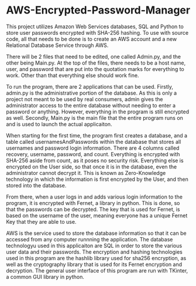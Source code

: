 # AWS-Encrypted-Password-Manager
This project utilizes Amazon Web Services databases, SQL and Python to store user passwords encrypted with SHA-256 hashing. To use with source code, all that needs to be done is to create an AWS account and a new Relational Database Service through AWS.

There will be 2 files that need to be edited, one called Admin.py, and the other being Main.py. At the top of the files, there needs to be a host name, user, and password that are put into the quotation marks for everything to work. Other than that everything else should work fine.

To run the program, there are 2 applications that can be used. Firstly, admin.py is the administrative portion of the database. As this is only a project not meant to  be used by real consumers, admin gives the administrator access to the entire database without needing to enter a password or anything. However, everything in the program is still encrypted as well. Secondly, Main.py is the main file that the entire program runs on and is used to launch the actual applicaiton.

When starting for the first time, the program first creates a database, and a table called usernamesAndPasswords within the database that stores all usernames and password login information. There are 4 columns called recovery, username, password, and count. Everything is encrypted with SHA-256 aside from count, as it poses no security risk. Everything else is encrypted on the User side, so that once it is in the database, even the administrator cannot decrypt it. This is known as Zero-Knowledge technology in which the information is first encrypted by the User, and then stored into the database.

From there, when a user logs in and adds various login information to the program, it is encrypted with Fernet, a library in python. This is done, so that the passwords can be decrypted. The key that is used for Fernet, is based on the username of the user, meaning everyone has a unique Fernet Key that they are able to use. 

AWS is the service used to store the database information so that it can be accessed from any computer runnning the application.
The database technologyu used in this applicaiton are SQL in order to store the various user data and their passwords. 
The encryption and hashing technologies used in this program are the hashlib library used for sha256 encryption, as well as the cryptography library that is used for its Fernet encryption and decryption.
The general user interface of this program are run with TKinter, a common GUI library in python.
